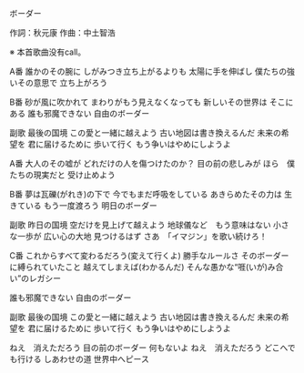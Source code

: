 ボーダー

作詞：秋元康
作曲：中土智浩

※ 本首歌曲没有call。

A番
誰かのその腕に
しがみつき立ち上がるよりも
太陽に手を伸ばし
僕たちの強いその意思で
立ち上がろう

B番
砂が風に吹かれて
まわりがもう見えなくなっても
新しいその世界は
そこにある
誰も邪魔できない
自由のボーダー

副歌
最後の国境
この愛と一緒に越えよう
古い地図は書き換えるんだ
未来の希望を
君に届けるために
歩いて行く
もう争いはやめにしようよ

A番
大人のその嘘が
どれだけの人を傷つけたのか？
目の前の悲しみが
ほら　僕たちの現実だと
受け止めよう

B番
夢は瓦礫(がれき)の下で
今でもまだ呼吸をしている
あきらめたその力は
生きている
もう一度渡ろう
明日のボーダー

副歌
昨日の国境
空だけを見上げて越えよう
地球儀など　もう意味はない
小さな一歩が
広い心の大地
見つけるはず
さあ　「イマジン」を歌い続けろ！

C番
これからすべて変わるだろう(変えて行くよ)
勝手なルールさ
そのボーダーに縛られていたこと
越えてしまえば(わかるんだ)
そんな愚かな“啀(いが)み合い”のレガシー

誰も邪魔できない
自由のボーダー

副歌
最後の国境
この愛と一緒に越えよう
古い地図は書き換えるんだ
未来の希望を
君に届けるために
歩いて行く
もう争いはやめにしようよ

ねえ　消えただろう
目の前のボーダー
何もないよ
ねえ　消えただろう
どこへでも行ける
しあわせの道
世界中へピース